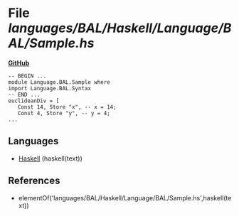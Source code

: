 # File _languages/BAL/Haskell/Language/BAL/Sample.hs_
**[GitHub](https://github.com/softlang/yas/blob/master/languages/BAL/Haskell/Language/BAL/Sample.hs)**
```
-- BEGIN ...
module Language.BAL.Sample where
import Language.BAL.Syntax
-- END ...
euclideanDiv = [
   Const 14, Store "x", -- x = 14;
   Const 4, Store "y", -- y = 4;
...
```

## Languages
* [Haskell](../languages/Haskell.md) (haskell(text))

## References
* elementOf('languages/BAL/Haskell/Language/BAL/Sample.hs',haskell(text))
